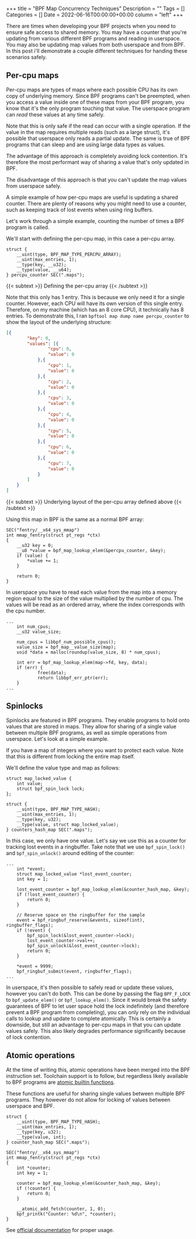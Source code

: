 +++
title = "BPF Map Concurrency Techniques"
Description = ""
Tags = []
Categories = []
Date = 2022-06-16T00:00:00+00:00
column = "left"
+++

There are times when developing your BPF projects when you need to ensure safe access to shared memory. You may have a counter that you're updating from various different BPF programs and reading in userspace. You may also be updating map values from both userspace and from BPF. In this post i'll demonstrate a couple different techniques for handing these scenarios safely. 

## Per-cpu maps

Per-cpu maps are types of maps where each possible CPU has its own copy of underlying memory. Since BPF programs can't be preempted, when you access a value inside one of these maps from your BPF program, you know that it's the only program touching that value. The userspace program can _read_ these values at any time safely. 

Note that this is only safe if the read can occur with a single operation. If the value in the map requires multiple reads (such as a large struct), it's possible that userspace only reads a partial update. The same is true of BPF programs that can sleep and are using large data types as values.

The advantage of this approach is completely avoiding lock contention. It's therefore the most performant way of sharing a value that's only updated in BPF.

The disadvantage of this approach is that you can't update the map values from userspace safely.

A simple example of how per-cpu maps are useful is updating a shared counter. There are plenty of reasons why you might need to use a counter, such as keeping track of lost events when using ring buffers.

Let's work through a simple example, counting the number of times a BPF program is called.

We'll start with defining the per-cpu map, in this case a per-cpu array.

```
struct {
	__uint(type, BPF_MAP_TYPE_PERCPU_ARRAY);
	__uint(max_entries, 1);
	__type(key, __u32);
	__type(value, __u64);
} percpu_counter SEC(".maps");
```
{{< subtext >}}
Defining the per-cpu array
{{< /subtext >}}

Note that this only has 1 entry. This is because we only need it for a single counter. However, each CPU will have its own version of this single entry. Therefore, on my machine (which has an 8 core CPU), it technically has 8 entries. To demonstrate this, I ran `bpftool map dump name percpu_counter` to show the layout of the underlying structure:

```json
[{
        "key": 0,
        "values": [{
                "cpu": 0,
                "value": 0
            },{
                "cpu": 1,
                "value": 0
            },{
                "cpu": 2,
                "value": 0
            },{
                "cpu": 3,
                "value": 0
            },{
                "cpu": 4,
                "value": 0
            },{
                "cpu": 5,
                "value": 0
            },{
                "cpu": 6,
                "value": 0
            },{
                "cpu": 7,
                "value": 0
            }
        ]
    }
]

```
{{< subtext >}}
Underlying layout of the per-cpu array defined above
{{< /subtext >}}

Using this map in BPF is the same as a normal BPF array:

```
SEC("fentry/__x64_sys_mmap")
int mmap_fentry(struct pt_regs *ctx)
{
    __u32 key = 0;
    __u8 *value = bpf_map_lookup_elem(&percpu_counter, &key);
    if (value) {
        *value += 1;
    }

    return 0;
}
```

In userspace you have to read each value from the map into a memory region equal to the size of the value multiplied by the number of cpu. The values will be read as an ordered array, where the index corresponds with the cpu number.

```
...
    int num_cpus;
    __u32 value_size;

    num_cpus = libbpf_num_possible_cpus();
    value_size = bpf_map__value_size(map);
    void *data = malloc(roundup(value_size, 8) * num_cpus);

    int err = bpf_map_lookup_elem(map->fd, key, data);
    if (err) {
            free(data);
            return libbpf_err_ptr(err);
    }
...
```

## Spinlocks
 
Spinlocks are featured in BPF programs. They enable programs to hold onto values that are stored in maps. They allow for sharing of a single value between multiple BPF programs, as well as simple operations from userspace. Let's look at a simple example.

If you have a map of integers where you want to protect each value. Note that this is different from locking the entire map itself.

We'll define the value type and map as follows:

```
struct map_locked_value {
    int value;
    struct bpf_spin_lock lock;
};

struct {
	__uint(type, BPF_MAP_TYPE_HASH);
	__uint(max_entries, 1);
	__type(key, u32);
	__type(value, struct map_locked_value);
} counters_hash_map SEC(".maps");
```

In this case, we only have one value. Let's say we use this as a counter for tracking lost events in a ringbuffer. Take note that we use `bpf_spin_lock()` and `bpf_spin_unlock()` around editing of the counter:

```
...
    int *event;
    struct map_locked_value *lost_event_counter;
    int key = 1;

    lost_event_counter = bpf_map_lookup_elem(&counter_hash_map, &key);
    if (!lost_event_counter) {
        return 0;
    }

    // Reserve space on the ringbuffer for the sample
    event = bpf_ringbuf_reserve(&events, sizeof(int), ringbuffer_flags);
    if (!event) {
        bpf_spin_lock(&lost_event_counter->lock);
        lost_event_counter->val++;
        bpf_spin_unlock(&lost_event_counter->lock);
        return 0;
    }

    *event = 9999;
    bpf_ringbuf_submit(event, ringbuffer_flags);
...
```

In userspace, it's then possible to safely read or update these values, however you can't do both. This can be done by passing the flag `BPF_F_LOCK` to `bpf_update_elem()` or `bpf_lookup_elem()`. Since it would break the safety guarantees of BPF to let user space hold the lock indefinitely (and therefore prevent a BPF program from completing), you can only rely on the individual calls to lookup and update to complete atomically. This is certainly a downside, but still an advantage to per-cpu maps in that you can update values safely. This also likely degrades performance significantly because of lock contention.

## Atomic operations

At the time of writing this, atomic operations have been merged into the BPF instruction set. Toolchain support is to follow, but regardless likely available to BPF programs are [atomic builtin functions](https://llvm.org/docs/Atomics.html#libcalls-atomic).

These functions are useful for sharing single values between multiple BPF programs. They however do not allow for locking of values between userspace and BPF.

```
struct {
	__uint(type, BPF_MAP_TYPE_HASH);
	__uint(max_entries, 1);
	__type(key, u32);
	__type(value, int);
} counter_hash_map SEC(".maps");

SEC("fentry/__x64_sys_mmap")
int mmap_fentry(struct pt_regs *ctx)
{
    int *counter;
    int key = 1;

    counter = bpf_map_lookup_elem(&counter_hash_map, &key);
    if (!counter) {
        return 0;
    }

    __atomic_add_fetch(counter, 1, 0);
    bpf_printk("Counter: %d\n", *counter);
}
```

See [official documentation](https://llvm.org/docs/Atomics.html) for proper usage.
